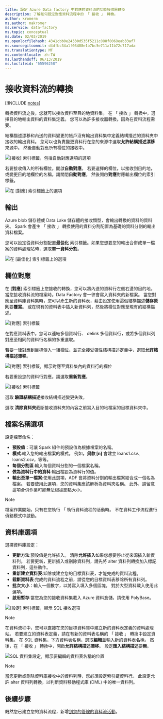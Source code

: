 ```yaml
---
title: 設定 Azure Data factory 中對應的資料流的功能接收器轉換
description: 了解如何設定對應資料流程中的 「 接收 」 轉換。
author: kromerm
ms.author: makromer
ms.service: data-factory
ms.topic: conceptual
ms.date: 02/03/2019
ms.openlocfilehash: 4341cbb0e24330d535f5211c088f0068eab33af7
ms.sourcegitcommit: d4dfbc34a1f03488e1b7bc5e711a11b72c717ada
ms.translationtype: MT
ms.contentlocale: zh-TW
ms.lasthandoff: 06/13/2019
ms.locfileid: "65596258"
---
```

# <a name="sink-transformation-for-a-data-flow"></a>接收資料流的轉換

[!INCLUDE [notes](../../includes/data-factory-data-flow-preview.md)]

轉換資料流之後，您就可以接收資料至目的地資料集。 在 「 接收 」 轉換中，選擇目的地輸出資料的資料集定義。 您可以為許多接收器轉換，因為在資料流程需要。

結構描述漂移和內送的資料變更的帳戶沒有輸出資料集中定義結構描述的資料夾中接收的輸出資料。 您可以也負責變更資料行在您的來源中選取**允許結構描述漂移**來源中。 然後自動對應所有欄位的接收中。

![[接收] 索引標籤，包括自動對應選項的選項](media/data-flow/sink1.png "接收 1")

若要接收傳入的所有欄位，開啟**自動對應**。 若要選擇的欄位，以接收到目的地，或變更目的地欄位的名稱，請關閉**自動對應**。 然後開啟**對應**對應輸出欄位的索引標籤。

![在 [對應] 索引標籤上的選項](media/data-flow/sink2.png "接收 2")

## <a name="output"></a>輸出 
Azure blob 儲存體或 Data Lake 儲存體的接收類型，會輸出轉換的資料的資料夾。 Spark 會產生 「 接收 」 轉換使用的資料分割配置為基礎的資料分割的輸出資料檔案。 

您可以設定從資料分割配置**最佳化** 索引標籤。如果您想要您的輸出合併成單一檔案的資料處理站時，選取**單一資料分割**。

![在 [最佳化] 索引標籤上的選項](media/data-flow/opt001.png "接收選項")

## <a name="field-mapping"></a>欄位對應

在 [**對應**] 索引標籤上您接收的轉換，您可以將內送的資料行左側右邊的目的地。 當您接收資料流的檔案時，Data Factory 會一律會寫入資料夾的新檔案。 當您對應至資料庫資料集時，您可以產生新的資料表，藉由設定使用這個結構描述**儲存原則**要**覆寫**。 或在現有的資料表中插入新資料列，然後將欄位對應至現有的結構描述。 

![[對應] 索引標籤](media/data-flow/sink2.png "接收")

在對應資料表中，您可以連結多個資料行、 delink 多個資料行，或將多個資料列對應至相同的資料行名稱的多重選取。

若要一律對應到目標傳入一組欄位，並完全接受彈性結構描述定義中，選取**允許結構描述漂移**。

![[對應] 索引標籤，顯示對應至資料集內的資料行的欄位](media/data-flow/multi1.png "多個選項")

若要重設您的資料行對應，請選取**重新對應**。

![[接收] 索引標籤](media/data-flow/sink1.png "一個接收")

選取 **驗證結構描述**接收結構描述變更失敗。

選取 **清除資料夾**截斷接收資料夾的內容之前寫入目的地檔案的目標資料夾中。

## <a name="file-name-options"></a>檔案名稱選項

設定檔案命名： 

   * **預設值**：可讓 Spark 組件的預設值為根據檔案的名稱。
   * **模式**:輸入您的輸出檔案的模式。 例如，**貸款 [n]** 會建立 loans1.csv、 loans2.csv，等等。
   * **每個分割區**:輸入每個資料分割的一個檔案名稱。
   * **做為資料行中的資料**:輸出檔設為資料行的值。
   * **輸出至單一檔案**:使用此選項，ADF 會將資料分割的輸出檔案結合成一個名為檔案。 若要使用此選項，您的資料集應該解析為資料夾名稱。 此外，請留意這項合併作業可能無法根據節點大小。

> [!NOTE]
> 檔案作業開始，只有在您執行 「 執行資料流程的活動時。 不在資料工作流程進行偵錯模式中啟動。

## <a name="database-options"></a>資料庫選項

選擇資料庫設定：

* **更新方法**:預設值是允許插入。 清除**允許插入**如果您想要停止從來源插入新資料列。 若要更新，更新插入或刪除資料列，請先將 alter 資料列轉換加入標記資料列，這些動作。 
* **重新建立資料表**:卸除或建立您的目標資料表，才能完成的資料流程。
* **截斷資料表**:完成的資料流程之前，請從您的目標資料表移除所有資料列。
* **批次大小**：輸入一個數字，以將寫入填入多個區塊。 對於大型資料載入使用此選項。 
* **啟用暫存**:當您為您的接收資料集載入 Azure 資料倉儲，請使用 PolyBase。

![[設定] 索引標籤，顯示 SQL 接收選項](media/data-flow/alter-row2.png "SQL 選項")

> [!NOTE]
> 在資料流程中，您可以直接在您的目標資料庫中建立新的資料表定義的資料處理站。 若要建立的資料表定義，請在有新的資料表名稱的 「 接收 」 轉換中設定資料集。 在 SQL 資料集，下方資料表名稱，選取**編輯**並輸入新的資料表名稱。 然後，在 「 接收 」 轉換中，開啟**允許結構描述漂移**。 設定**匯入結構描述**要**無**。

![SQL 資料集設定，顯示要編輯的資料表名稱的位置](media/data-flow/dataset2.png "SQL 結構描述")

> [!NOTE]
> 當您更新或刪除資料庫接收中的資料列時，您必須設定索引鍵資料行。 此設定允許 alter 資料列轉換，以判斷資料移動程式庫 (DML) 中的唯一資料列。

## <a name="next-steps"></a>後續步驟

既然您已建立您的資料流程，新增[到您的管線的資料流活動](concepts-data-flow-overview.md)。
